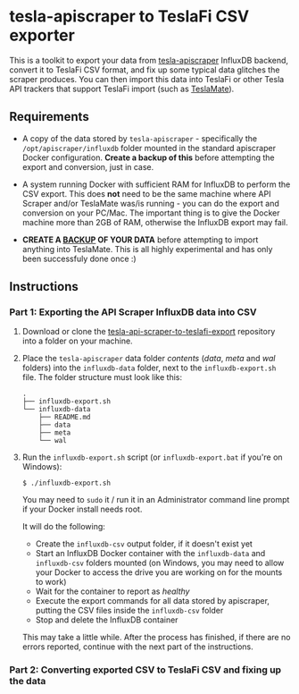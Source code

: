 # tesla-apiscraper to TeslaFi CSV exporter

This is a toolkit to export your data from [tesla-apiscraper](https://github.com/lephisto/tesla-apiscraper) InfluxDB backend, convert it to TeslaFi CSV format, and fix up some typical data glitches the scraper produces. You can then import this data into TeslaFi or other Tesla API trackers that support TeslaFi import (such as [TeslaMate](https://github.com/adriankumpf/teslamate)).

## Requirements

- A copy of the data stored by `tesla-apiscraper` - specifically the `/opt/apiscraper/influxdb` folder mounted in the standard apiscraper Docker configuration. **Create a backup of this** before attempting the export and conversion, just in case.

- A system running Docker with sufficient RAM for InfluxDB to perform the CSV export. This does **not** need to be the same machine where API Scraper and/or TeslaMate was/is running - you can do the export and conversion on your PC/Mac. The important thing is to give the Docker machine more than 2GB of RAM, otherwise the InfluxDB export may fail.

- **CREATE A [BACKUP](../maintenance/backup_restore.html) OF YOUR DATA** before attempting to import anything into TeslaMate. This is all highly experimental and has only been successfuly done once :)

## Instructions

### Part 1: Exporting the API Scraper InfluxDB data into CSV

1. Download or clone the [tesla-api-scraper-to-teslafi-export](https://github.com/olexs/tesla-api-scraper-to-teslafi-export) repository into a folder on your machine.

2. Place the `tesla-apiscraper` data folder *contents* (*data*, *meta* and *wal* folders) into the `influxdb-data` folder, next to the `influxdb-export.sh` file. The folder structure must look like this:

   ```console
   .
   ├── influxdb-export.sh
   └── influxdb-data
       ├── README.md
       ├── data
       ├── meta
       └── wal
   ```

3. Run the `influxdb-export.sh` script (or `influxdb-export.bat` if you're on Windows):

   `$ ./influxdb-export.sh`

   You may need to `sudo` it / run it in an Administrator command line prompt if your Docker install needs root.

   It will do the following:

   - Create the `influxdb-csv` output folder, if it doesn't exist yet
   - Start an InfluxDB Docker container with the `influxdb-data` and `influxdb-csv` folders mounted (on Windows, you may need to allow your Docker to access the drive you are working on for the mounts to work)
   - Wait for the container to report as *healthy*
   - Execute the export commands for all data stored by apiscraper, putting the CSV files inside the `influxdb-csv` folder
   - Stop and delete the InfluxDB container

   This may take a little while. After the process has finished, if there are no errors reported, continue with the next part of the instructions.

### Part 2: Converting exported CSV to TeslaFi CSV and fixing up the data
